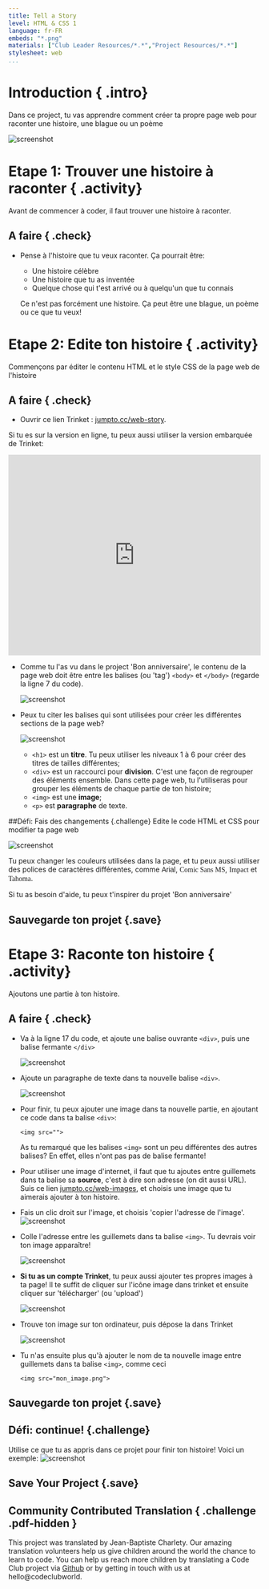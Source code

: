 ```yaml
---
title: Tell a Story
level: HTML & CSS 1
language: fr-FR
embeds: "*.png"
materials: ["Club Leader Resources/*.*","Project Resources/*.*"]
stylesheet: web
...
```


# Introduction { .intro}

Dans ce project, tu vas apprendre comment créer ta propre page web pour raconter une histoire, une blague ou un poème

![screenshot](story-final.png)

# Etape 1: Trouver une histoire à raconter { .activity}

Avant de commencer à coder, il faut trouver une histoire à raconter.

## A faire { .check}

+ Pense à l'histoire que tu veux raconter. Ça pourrait être:
	+ Une histoire célèbre
	+ Une histoire que tu as inventée
	+ Quelque chose qui t'est arrivé ou à quelqu'un que tu connais
	
	Ce n'est pas forcément une histoire. Ça peut être une blague, un poème ou ce que tu veux!

# Etape 2: Edite ton histoire { .activity}

Commençons par éditer le contenu HTML et le style CSS de la page web de l'histoire

## A faire { .check}

+ Ouvrir ce lien Trinket : <a href="http://jumpto.cc/web-story" target="_blank">jumpto.cc/web-story</a>. 

Si tu es sur la version en ligne, tu peux aussi utiliser la version embarquée de Trinket:
<div class="trinket">
	<iframe src="https://trinket.io/embed/html/8083cfebb3" width="100%" height="400" frameborder="0" marginwidth="0" marginheight="0" allowfullscreen>
	</iframe>
</div>

+ Comme tu l'as vu dans le project 'Bon anniversaire', le contenu de la page web doit être  entre les balises (ou 'tag') `<body>` et `</body>` (regarde la ligne 7 du code).

	![screenshot](story-html.png)

+ Peux tu citer les balises qui sont utilisées pour créer les différentes sections de la page web?

	![screenshot](story-elements.png)
	
	+ `<h1>` est un __titre__. Tu peux utiliser les niveaux 1 à 6 pour créer des titres de tailles différentes;
	+ `<div>` est un raccourci pour __division__. C'est une façon de regrouper des éléments ensemble. Dans cette page web, tu l'utiliseras pour grouper les éléments de chaque partie de ton histoire;
	+ `<img>` est une __image__;
	+ `<p>` est __paragraphe__ de texte.

##Défi: Fais des changements {.challenge}
Edite le code HTML et CSS pour modifier ta page web

![screenshot](story-changes.png)

Tu peux changer les couleurs utilisées dans la page, et tu peux aussi utiliser des polices de caractères différentes, comme <span style="font-family: Arial;">Arial</span>, <span style="font-family: Comic Sans MS;">Comic Sans MS</span>, <span style="font-family: Impact;">Impact</span> et <span style="font-family: Tahoma;">Tahoma</span>.

Si tu as besoin d'aide, tu peux t'inspirer du projet 'Bon anniversaire'

## Sauvegarde ton projet {.save}

# Etape 3: Raconte ton histoire { .activity}

Ajoutons une partie à ton histoire.

## A faire { .check}

+ Va à la ligne 17 du code, et ajoute une balise ouvrante `<div>`, puis une balise fermante `</div>` 

	![screenshot](story-div.png)

+ Ajoute un paragraphe de texte dans ta nouvelle balise `<div>`.

	![screenshot](story-paragraph.png)

+ Pour finir, tu peux ajouter une image dans ta nouvelle partie, en ajoutant ce code dans ta balise `<div>`:

	```
	<img src="">
	```

	As tu remarqué que les balises `<img>` sont un peu différentes des autres balises? En effet, elles n'ont pas pas de balise fermante!

+ Pour utiliser une image d'internet, il faut que tu ajoutes entre guillemets dans ta balise sa __source__, c'est à dire son adresse (on dit aussi URL).
	Suis ce lien <a href="http://jumpto.cc/web-images" target="_blank">jumpto.cc/web-images</a>, et choisis une image que tu aimerais ajouter à ton histoire.
 
+ Fais un clic droit sur l'image, et choisis 'copier l'adresse de l'image'.
	![screenshot](story-url.png)

+ Colle l'adresse entre les guillemets dans ta balise `<img>`. Tu devrais voir ton image apparaître!

	![screenshot](story-image.png)

+ __Si tu as un compte Trinket__, tu peux aussi ajouter tes propres images à ta page! Il te suffit de cliquer sur l'icône image dans trinket et ensuite cliquer sur 'télécharger' (ou 'upload') 

	![screenshot](story-upload.png)

+ Trouve ton image sur ton ordinateur, puis dépose la dans Trinket

	![screenshot](story-drag.png)

+ Tu n'as ensuite plus qu'à ajouter le nom de ta nouvelle image entre guillemets dans ta balise `<img>`, comme ceci

	```
	<img src="mon_image.png">
	```

## Sauvegarde ton projet {.save}

## Défi: continue! {.challenge}
Utilise ce que tu as appris dans ce projet pour finir ton histoire! Voici un exemple:
![screenshot](story-final.png)

## Save Your Project {.save}

## Community Contributed Translation { .challenge .pdf-hidden }

This project was translated by Jean-Baptiste Charlety. Our amazing translation volunteers help us give children around the world the chance to learn to code.  You can help us reach more children by translating a Code Club project via [Github](https://github.com/CodeClub/curriculum_documentation/blob/master/contributing.md) or by getting in touch with us at hello@codeclubworld.
